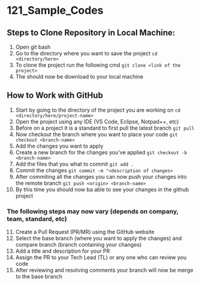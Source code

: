 # 121_Sample_Codes

## Steps to Clone Repository in Local Machine:
1. Open git bash
2. Go to the directory where you want to save the project ```cd <directory/here>```
3. To clone the project run the following cmd ```git clone <link of the project>```
4. The should now be download to your local machine

## How to Work with GitHub
1. Start by going to the directory of the project you are working on ```cd <directory/here/project-name>```
2. Open the project using any IDE (VS Code, Eclipse, Notpad++, etc)
3. Before on a project it is a standard to first pull the latest branch ```git pull```
4. Now checkout the branch where you want to place your code ```git checkout <branch-name>```
5. Add the changes you want to apply
6. Create a new branch for the changes you've applied ```git checkout -b <branch-name>```
7. Add the files that you what to commit ```git add .```
8. Commit the changes ```git commit -m "<description of changes>```
9. After commiting all the changes you can now push your changes into the remote branch ```git push <origin> <branch-name>```
10. By this time you should now ba able to see your changes in the github project
### The following steps may now vary (depends on company, team, standard, etc)
11. Create a Pull Request (PR/MR) using the GitHub website
12. Select the base branch (where you want to apply the changes) and compare branch (branch containing your changes)
13. Add a title and description for your PR
14. Assign the PR to your Tech Lead (TL) or any one who can review you code
15. After reviewing and resolving comments your branch will now be merge to the base branch 
